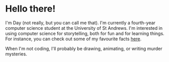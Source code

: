 # Hello there!

I'm Day (not really, but you can call me that). I'm currently a fourth-year computer science student at the University of St Andrews. I'm interested in using computer science for storytelling, both for fun and for learning things. For instance, you can check out some of my favourite facts [here](https://daytrick.github.io/fun_facts).

When I'm not coding, I'll probably be drawing, animating, or writing murder mysteries.

<!--
**daytrick/daytrick** is a ✨ _special_ ✨ repository because its `README.md` (this file) appears on your GitHub profile.

Here are some ideas to get you started:

- 🔭 I’m currently working on ...
- 🌱 I’m currently learning ...
- 👯 I’m looking to collaborate on ...
- 🤔 I’m looking for help with ...
- 💬 Ask me about ...
- 📫 How to reach me: ...
- 😄 Pronouns: ...
- ⚡ Fun fact: ...
-->
